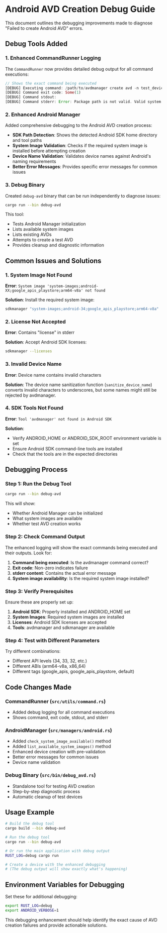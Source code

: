 # Android AVD Creation Debug Guide

This document outlines the debugging improvements made to diagnose "Failed to create Android AVD" errors.

## Debug Tools Added

### 1. Enhanced CommandRunner Logging

The `CommandRunner` now provides detailed debug output for all command executions:

```rust
// Shows the exact command being executed
[DEBUG] Executing command: /path/to/avdmanager create avd -n test_device -k system-images;android-34;google_apis_playstore;arm64-v8a --force
[DEBUG] Command exit code: Some(1)
[DEBUG] Command stdout: 
[DEBUG] Command stderr: Error: Package path is not valid. Valid system image paths are:
```

### 2. Enhanced Android Manager

Added comprehensive debugging to the Android AVD creation process:

- **SDK Path Detection**: Shows the detected Android SDK home directory and tool paths
- **System Image Validation**: Checks if the required system image is installed before attempting creation
- **Device Name Validation**: Validates device names against Android's naming requirements
- **Better Error Messages**: Provides specific error messages for common issues

### 3. Debug Binary

Created `debug-avd` binary that can be run independently to diagnose issues:

```bash
cargo run --bin debug-avd
```

This tool:
- Tests Android Manager initialization
- Lists available system images
- Lists existing AVDs
- Attempts to create a test AVD
- Provides cleanup and diagnostic information

## Common Issues and Solutions

### 1. System Image Not Found

**Error**: `System image 'system-images;android-XX;google_apis_playstore;arm64-v8a' not found`

**Solution**: Install the required system image:
```bash
sdkmanager "system-images;android-34;google_apis_playstore;arm64-v8a"
```

### 2. License Not Accepted

**Error**: Contains "license" in stderr

**Solution**: Accept Android SDK licenses:
```bash
sdkmanager --licenses
```

### 3. Invalid Device Name

**Error**: Device name contains invalid characters

**Solution**: The device name sanitization function (`sanitize_device_name`) converts invalid characters to underscores, but some names might still be rejected by avdmanager.

### 4. SDK Tools Not Found

**Error**: `Tool 'avdmanager' not found in Android SDK`

**Solution**: 
- Verify ANDROID_HOME or ANDROID_SDK_ROOT environment variable is set
- Ensure Android SDK command-line tools are installed
- Check that the tools are in the expected directories

## Debugging Process

### Step 1: Run the Debug Tool

```bash
cargo run --bin debug-avd
```

This will show:
- Whether Android Manager can be initialized
- What system images are available
- Whether test AVD creation works

### Step 2: Check Command Output

The enhanced logging will show the exact commands being executed and their outputs. Look for:

1. **Command being executed**: Is the avdmanager command correct?
2. **Exit code**: Non-zero indicates failure
3. **stderr content**: Contains the actual error message
4. **System image availability**: Is the required system image installed?

### Step 3: Verify Prerequisites

Ensure these are properly set up:

1. **Android SDK**: Properly installed and ANDROID_HOME set
2. **System Images**: Required system images are installed
3. **Licenses**: Android SDK licenses are accepted
4. **Tools**: avdmanager and sdkmanager are available

### Step 4: Test with Different Parameters

Try different combinations:
- Different API levels (34, 33, 32, etc.)
- Different ABIs (arm64-v8a, x86_64)
- Different tags (google_apis, google_apis_playstore, default)

## Code Changes Made

### CommandRunner (`src/utils/command.rs`)
- Added debug logging for all command executions
- Shows command, exit code, stdout, and stderr

### AndroidManager (`src/managers/android.rs`)
- Added `check_system_image_available()` method
- Added `list_available_system_images()` method
- Enhanced device creation with pre-validation
- Better error messages for common issues
- Device name validation

### Debug Binary (`src/bin/debug_avd.rs`)
- Standalone tool for testing AVD creation
- Step-by-step diagnostic process
- Automatic cleanup of test devices

## Usage Example

```bash
# Build the debug tool
cargo build --bin debug-avd

# Run the debug tool
cargo run --bin debug-avd

# Or run the main application with debug output
RUST_LOG=debug cargo run

# Create a device with the enhanced debugging
# (The debug output will show exactly what's happening)
```

## Environment Variables for Debugging

Set these for additional debugging:
```bash
export RUST_LOG=debug
export ANDROID_VERBOSE=1
```

This debugging enhancement should help identify the exact cause of AVD creation failures and provide actionable solutions.